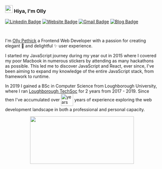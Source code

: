 ### <img src="https://media.giphy.com/media/hvRJCLFzcasrR4ia7z/giphy.gif" width="25px"> Hiya, I'm Olly 

[![Linkedin Badge](https://img.shields.io/badge/-ollypethick-blue?style=flat&logo=Linkedin&logoColor=white&link=https://www.linkedin.com/in/ollypethick/)](https://www.linkedin.com/in/ollypethick/)
[![Website Badge](https://img.shields.io/badge/-ollys.work-47CCCC?style=flat&logo=Google-Chrome&logoColor=white&link=https://ollys.work)](https://ollys.work)
[![Gmail Badge](https://img.shields.io/badge/-ollypethick-c14438?style=flat&logo=Gmail&logoColor=white&link=mailto:ollypethick@gmail.com)](mailto:ollypethick@gmail.com)
[![Blog Badge](https://img.shields.io/badge/-blog.olly.live-47CCCC?style=flat&logo=Google-Chrome&logoColor=white&link=https://blog.olly.live)](https://blog.olly.live)

<br />

I'm [Olly Pethick](https://ollys.work/) a Frontend Web Developer with a passion for creating elegant 💅 and delightful ✨ user experience.

I started my JavaScript journey during my year out in 2015 where I covered my poor Macbook in numerous stickers by attending as many hackathons as possible. This led me to discover JavaScript and React, ever since, I've been aiming to expand my knowledge of the entire JavaScript stack, from framework to runtime.

In 2019 I gained a BSc in Computer Science from Loughborough University, where I ran 
<a href="https://linktr.ee/codelab_lboro">Loughborough TechSoc</a> for 2 years from 2017 - 2019. Since then I've accumulated over 
<span style="vertical-align: middle;">
  <img src="https://ollypolly--3d8524eca2e711f0b2a30224a6c84d84.web.val.run?year=2019&retire=2062" 
       alt="years" height="40"/>
</span> 
years of experience exploring the web development landscape in both a professional and personal capacity.


<p align="center">
<img width="340" height="155" align="center" 
     src="https://github-readme-stats.vercel.app/api/top-langs/?username=ollypolly&layout=compact&theme=react&langs_count=6&line_height=27" />
</p>



